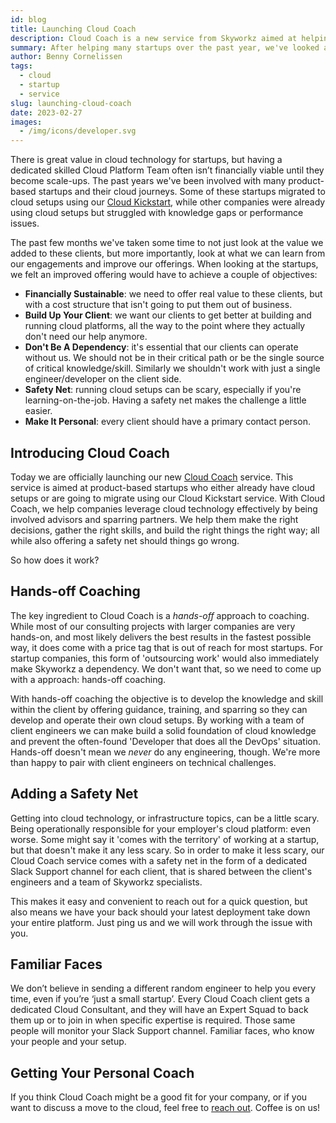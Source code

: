 ```yaml
---
id: blog
title: Launching Cloud Coach
description: Cloud Coach is a new service from Skyworkz aimed at helping startups and scale-ups be successful in the cloud
summary: After helping many startups over the past year, we've looked at how we can help them in an even better way. The result is our new Cloud Coach offering, aimed at growing startups into successful self-sufficient cloud-native companies, that combines hands-off coaching with a Slack-based safety net.
author: Benny Cornelissen
tags:
  - cloud
  - startup
  - service
slug: launching-cloud-coach
date: 2023-02-27
images:
  - /img/icons/developer.svg
---
```


There is great value in cloud technology for startups, but having a dedicated skilled Cloud Platform Team often isn’t financially viable until they become scale-ups. The past  years we've been involved with many product-based startups and their cloud journeys. Some of these startups migrated to cloud setups using our [Cloud Kickstart](/services/kickstart/), while other companies were already using cloud setups but struggled with knowledge gaps or performance issues.

The past few months we've taken some time to not just look at the value we added to these clients, but more importantly, look at what we can learn from our engagements and improve our offerings. When looking at the startups, we felt an improved offering would have to achieve a couple of objectives:

- **Financially Sustainable**: we need to offer real value to these clients, but with a cost structure that isn't going to put them out of business.
- **Build Up Your Client**: we want our clients to get better at building and running cloud platforms, all the way to the point where they actually don't need our help anymore.
- **Don't Be A Dependency**: it's essential that our clients can operate without us. We should not be in their critical path or be the single source of critical knowledge/skill. Similarly we shouldn't work with just a single engineer/developer on the client side.
- **Safety Net**: running cloud setups can be scary, especially if you're learning-on-the-job. Having a safety net makes the challenge a little easier.
- **Make It Personal**: every client should have a primary contact person.

## Introducing Cloud Coach
Today we are officially launching our new [Cloud Coach](/services/cloudcoach/) service. This service is aimed at product-based startups who either already have cloud setups or are going to migrate using our Cloud Kickstart service. With Cloud Coach, we help companies leverage cloud technology effectively by being involved advisors and sparring partners. We help them make the right decisions, gather the right skills, and build the right things the right way; all while also offering a safety net should things go wrong.

So how does it work?

## Hands-off Coaching
The key ingredient to Cloud Coach is a _hands-off_ approach to coaching. While most of our consulting projects with larger companies are very hands-on, and most likely delivers the best results in the fastest possible way, it does come with a price tag that is out of reach for most startups. For startup companies, this form of 'outsourcing work' would also immediately make Skyworkz a dependency. We don't want that, so we need to come up with a approach: hands-off coaching.

With hands-off coaching the objective is to develop the knowledge and skill within the client by offering guidance, training, and sparring so they can develop and operate their own cloud setups. By working with a team of client engineers we can make build a solid foundation of cloud knowledge and prevent the often-found 'Developer that does all the DevOps' situation. Hands-off doesn't mean we _never_ do any engineering, though. We're more than happy to pair with client engineers on technical challenges.

## Adding a Safety Net
Getting into cloud technology, or infrastructure topics, can be a little scary. Being operationally responsible for your employer's cloud platform: even worse. Some might say it 'comes with the territory' of working at a startup, but that doesn't make it any less scary. So in order to make it less scary, our Cloud Coach service comes with a safety net in the form of a dedicated Slack Support channel for each client, that is shared between the client's engineers and a team of Skyworkz specialists.

This makes it easy and convenient to reach out for a quick question, but also means we have your back should your latest deployment take down your entire platform. Just ping us and we will work through the issue with you.

## Familiar Faces
We don’t believe in sending a different random engineer to help you every time, even if you’re ‘just a small startup’. Every Cloud Coach client gets a dedicated Cloud Consultant, and they will have an Expert Squad to back them up or to join in when specific expertise is required. Those same people will monitor your Slack Support channel. Familiar faces, who know your people and your setup.

## Getting Your Personal Coach
If you think Cloud Coach might be a good fit for your company, or if you want to discuss a move to the cloud, feel free to [reach out](/contact/). Coffee is on us!
